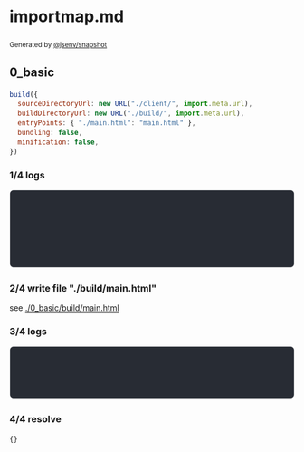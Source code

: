 # importmap.md

<sub>
  Generated by <a href="https://github.com/jsenv/core/tree/main/packages/independent/snapshot">@jsenv/snapshot</a>
</sub>

## 0_basic

```js
build({
  sourceDirectoryUrl: new URL("./client/", import.meta.url),
  buildDirectoryUrl: new URL("./build/", import.meta.url),
  entryPoints: { "./main.html": "main.html" },
  bundling: false,
  minification: false,
})
```

### 1/4 logs

![img](0_basic/0_basic_log_group.svg)

### 2/4 write file "./build/main.html"

see [./0_basic/build/main.html](./0_basic/build/main.html)

### 3/4 logs

![img](0_basic/0_basic_log_group_1.svg)

### 4/4 resolve

```js
{}
```